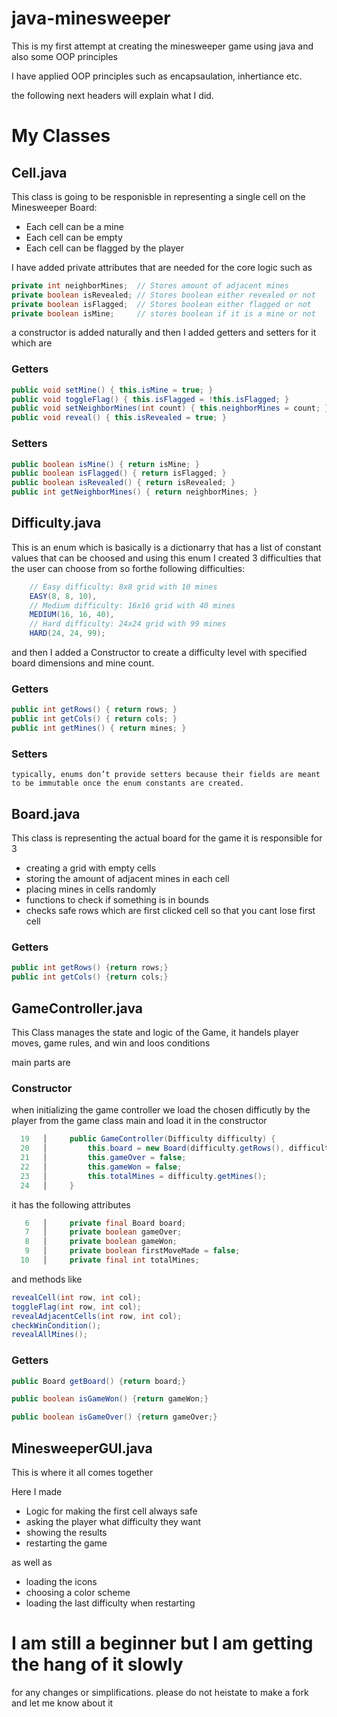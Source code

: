 # java-minesweeper
This is my first attempt at creating the minesweeper game using java and also some OOP principles

I have applied OOP principles such as encapsaulation, inhertiance etc.

the following next headers will explain what I did.

# My Classes

## Cell.java

This class is going to be responisble in representing a single cell on the Minesweeper Board:

- Each cell can be a mine 
- Each cell can be empty
- Each cell can be flagged by the player

I have added private attributes that are needed for the core logic such as

```java
private int neighborMines;  // Stores amount of adjacent mines
private boolean isRevealed; // Stores boolean either revealed or not
private boolean isFlagged;  // Stores boolean either flagged or not
private boolean isMine;     // stores boolean if it is a mine or not
```
a constructor is added naturally and then I added getters and setters for it which are 

### Getters

```java
public void setMine() { this.isMine = true; }
public void toggleFlag() { this.isFlagged = !this.isFlagged; }
public void setNeighborMines(int count) { this.neighborMines = count; }
public void reveal() { this.isRevealed = true; }
```
### Setters
```java
public boolean isMine() { return isMine; }
public boolean isFlagged() { return isFlagged; }
public boolean isRevealed() { return isRevealed; }
public int getNeighborMines() { return neighborMines; }
```

## Difficulty.java

This is an enum which is basically is a dictionarry that has a list of constant values that can be choosed and using this enum I created 3 difficulties that the user can choose from so forthe following difficulties:

```java
    // Easy difficulty: 8x8 grid with 10 mines
    EASY(8, 8, 10),
    // Medium difficulty: 16x16 grid with 40 mines
    MEDIUM(16, 16, 40),
    // Hard difficulty: 24x24 grid with 99 mines
    HARD(24, 24, 99);
```

and then I added a Constructor to create a difficulty level with specified board dimensions and mine count.

### Getters
```java
public int getRows() { return rows; }
public int getCols() { return cols; }
public int getMines() { return mines; }
```
### Setters
`typically, enums don’t provide setters because their fields are meant to be immutable once the enum constants are created.`


## Board.java

This class is representing the actual board for the game it is responsible for 3

- creating a grid with empty cells
- storing the amount of adjacent mines in each cell
- placing mines in cells randomly 
- functions to check if something is in bounds
- checks safe rows which are first clicked cell so that you cant lose first cell

### Getters

```java
public int getRows() {return rows;}
public int getCols() {return cols;}
```

## GameController.java

This Class manages the state and logic of the Game, it handels player moves, game rules, and win and loos conditions

main parts are

### Constructor
when initializing the game controller we load the chosen difficutly by the player from the game class main and load it in the constructor

```java
  19   │     public GameController(Difficulty difficulty) {
  20   │         this.board = new Board(difficulty.getRows(), difficulty.getCol());
  21   │         this.gameOver = false;
  22   │         this.gameWon = false;
  23   │         this.totalMines = difficulty.getMines();
  24   │     }
```

it has the following attributes

```java
   6   │     private final Board board;
   7   │     private boolean gameOver;
   8   │     private boolean gameWon;
   9   │     private boolean firstMoveMade = false;
  10   │     private final int totalMines;
```

and methods like 

```java
revealCell(int row, int col);
toggleFlag(int row, int col);
revealAdjacentCells(int row, int col);
checkWinCondition();
revealAllMines();
```
### Getters
```java
public Board getBoard() {return board;}

public boolean isGameWon() {return gameWon;}

public boolean isGameOver() {return gameOver;}
```

## MinesweeperGUI.java

This is where it all comes together

Here I made 

- Logic for making the first cell always safe
- asking the player what difficulty they want
- showing the results
- restarting the game

as well as 

- loading the icons
- choosing a color scheme
- loading the last difficulty when restarting 


# I am still a beginner but I am getting the hang of it slowly

for any changes or simplifications. please do not heistate to make a fork and let me know about it

